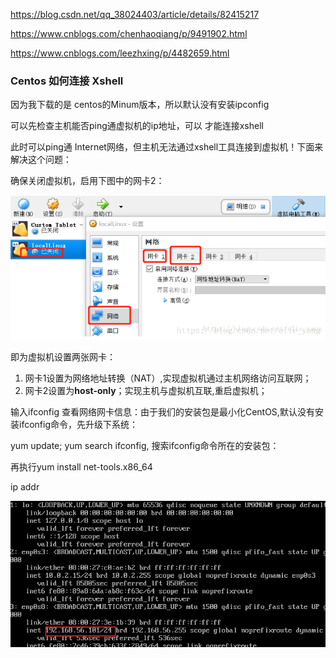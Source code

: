 https://blog.csdn.net/qq_38024403/article/details/82415217

https://www.cnblogs.com/chenhaoqiang/p/9491902.html

https://www.cnblogs.com/leezhxing/p/4482659.html

### Centos 如何连接 Xshell

因为我下载的是 centos的Minum版本，所以默认没有安装ipconfig

可以先检查主机能否ping通虚拟机的ip地址，可以	才能连接xshell

此时可以ping通 Internet网络，但主机无法通过xshell工具连接到虚拟机！下面来解决这个问题：

确保关闭虚拟机，启用下图中的网卡2：

![img](../../../photos/20180803221405457)

即为虚拟机设置两张网卡：

1. 网卡1设置为网络地址转换（NAT）,实现虚拟机通过主机网络访问互联网；
2. 网卡2设置为**host-only**；实现主机与虚拟机互联,重启虚拟机；

输入ifconfig 查看网络网卡信息：由于我们的安装包是最小化CentOS,默认没有安装ifconfig命令，先升级下系统：

yum update; 
yum search ifconfig, 搜索ifconfig命令所在的安装包：

再执行yum install net-tools.x86_64

ip addr

![image-20210315161017928](../../../photos/image-20210315161017928.png)



## 